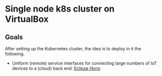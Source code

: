 # Single node k8s cluster on VirtualBox

## Goals

After setting up the Kubernetes cluster, the idea is to deploy in it the following.

- Uniform (remote) service interfaces for connecting large numbers of IoT devices to a (cloud) back end: [Eclipse Hono](https://eclipse.dev/hono/)
